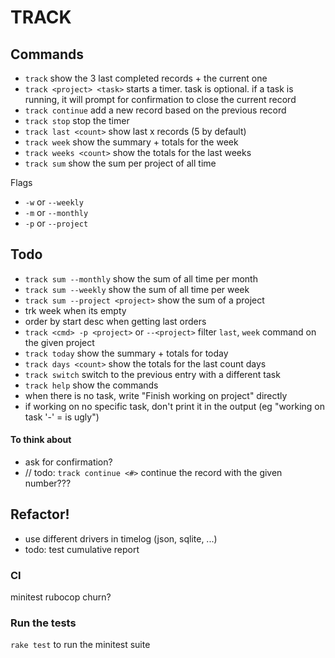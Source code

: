 # TRACK

## Commands

- `track` show the 3 last completed records + the current one
- `track <project> <task>` starts a timer. task is optional. if a task is running, it will prompt for confirmation to close the current record
- `track continue` add a new record based on the previous record
- `track stop` stop the timer
- `track last <count>` show last x records (5 by default)
- `track week` show the summary + totals for the week
- `track weeks <count>` show the totals for the last weeks
- `track sum` show the sum per project of all time

Flags
- `-w` or `--weekly`
- `-m` or `--monthly`
- `-p` or `--project`

## Todo

- `track sum --monthly` show the sum of all time per month
- `track sum --weekly` show the sum of all time per week
- `track sum --project <project>` show the sum of a project
- trk week when its empty
- order by start desc when getting last orders
- `track <cmd> -p <project>` or `--<project>` filter `last`, `week` command on the given project
- `track today` show the summary + totals for today
- `track days <count>` show the totals for the last count days
- `track switch` switch to the previous entry with a different task
- `track help` show the commands
- when there is no task, write "Finish working on project" directly
- if working on no specific task, don't print it in the output (eg "working on task '-' = is ugly")

#### To think about
- ask for confirmation?
- // todo: `track continue <#>` continue the record with the given number???

## Refactor!
- use different drivers in timelog (json, sqlite, ...)
- todo: test cumulative report

### CI

minitest
rubocop
churn?

### Run the tests
`rake test` to run the minitest suite
